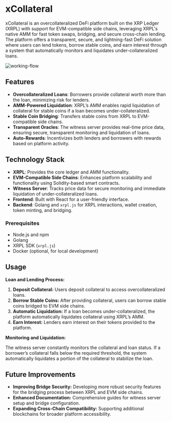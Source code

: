 # xCollateral

xCollateral is an overcollateralized DeFi platform built on the XRP Ledger (XRPL) with support for EVM-compatible side chains, leveraging XRPL's native AMM for fast token swaps, bridging, and secure cross-chain lending. The platform offers a transparent, secure, and lightning-fast DeFi solution where users can lend tokens, borrow stable coins, and earn interest through a system that automatically monitors and liquidates under-collateralized loans.

![working-flow](https://github.com/user-attachments/assets/0ee0f691-0707-4b3d-b8ea-25705f91ee47)

## Features
- **Overcollateralized Loans**: Borrowers provide collateral worth more than the loan, minimizing risk for lenders.
- **AMM-Powered Liquidation**: XRPL’s AMM enables rapid liquidation of collateral for stable coins if a loan becomes under-collateralized.
- **Stable Coin Bridging**: Transfers stable coins from XRPL to EVM-compatible side chains.
- **Transparent Oracles**: The witness server provides real-time price data, ensuring secure, transparent monitoring and liquidation of loans.
- **Auto-Rewards**: Incentivizes both lenders and borrowers with rewards based on platform activity.

## Technology Stack
- **XRPL**: Provides the core ledger and AMM functionality.
- **EVM-Compatible Side Chains**: Enhances platform scalability and functionality using Solidity-based smart contracts.
- **Witness Server**: Tracks price data for secure monitoring and immediate liquidation of under-collateralized loans.
- **Frontend**: Built with React for a user-friendly interface.
- **Backend**: Golang and `xrpl.js` for XRPL interactions, wallet creation, token minting, and bridging.

### Prerequisites
- Node.js and npm
- Golang
- XRPL SDK (`xrpl.js`)
- Docker (optional, for local development)

## Usage
**Loan and Lending Process:**
1. **Deposit Collateral:** Users deposit collateral to access overcollateralized loans.
2. **Borrow Stable Coins:** After providing collateral, users can borrow stable coins bridged to EVM side chains.
3. **Automatic Liquidation:** If a loan becomes under-collateralized, the platform automatically liquidates collateral using XRPL’s AMM.
4. **Earn Interest:** Lenders earn interest on their tokens provided to the platform.

**Monitoring and Liquidation:**

The witness server constantly monitors the collateral and loan status. If a borrower’s collateral falls below the required threshold, the system automatically liquidates a portion of the collateral to stabilize the loan.

## Future Improvements
- **Improving Bridge Security:** Developing more robust security features for the bridging process between XRPL and EVM side chains.
- **Enhanced Documentation:** Comprehensive guides for witness server setup and bridge configuration.
- **Expanding Cross-Chain Compatibility:** Supporting additional blockchains for broader platform accessibility.
